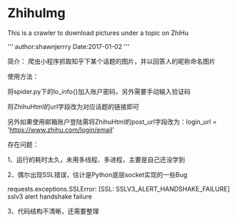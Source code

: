 # ZhihuImg
This is a crawler to download pictures under a topic on ZhiHu

'''
author:shawnjerrry
Date:2017-01-02
'''

简介：
爬虫小程序抓取知乎下某个话题的图片，并以回答人的昵称命名图片

使用方法：

将spider.py下的lo_info{}加入账户密码，另外需要手动输入验证码

将ZhihuHtml的url字段改为对应话题的链接即可

另外如果使用邮箱账户登陆需将ZhihuHtml的post_url字段改为：login_url = 'https://www.zhihu.com/login/email'

存在问题：

1、运行的耗时太久，未用多线程、多进程，主要是自己还没学到

2、偶尔出现SSL错误，估计是Python底层socket实现的一些Bug

requests.exceptions.SSLError: [SSL: SSLV3_ALERT_HANDSHAKE_FAILURE] sslv3 alert handshake failure

3、代码结构不清晰，还需要整理
